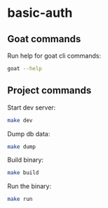 # basic-auth

## Goat commands

Run help for goat cli commands:

```bash
goat --help
```

## Project commands

Start dev server:

```bash
make dev
```

Dump db data:

```bash
make dump
```

Build binary:

```bash
make build
```

Run the binary:

```bash
make run
```
